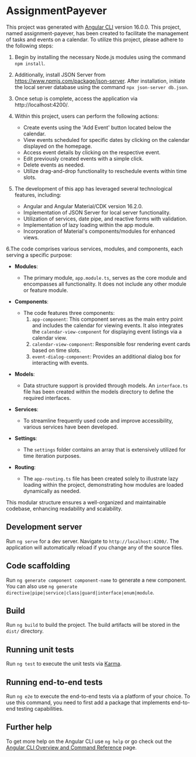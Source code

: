 # AssignmentPayever

This project was generated with [Angular CLI](https://github.com/angular/angular-cli) version 16.0.0.
This project, named assignment-payever, has been created to facilitate the management of tasks and events on a calendar. To utilize this project, please adhere to the following steps:

1. Begin by installing the necessary Node.js modules using the command `npm install`.

2. Additionally, install JSON Server from https://www.npmjs.com/package/json-server. After installation, initiate the local server database using the command `npx json-server db.json`.

3. Once setup is complete, access the application via http://localhost:4200/.

4. Within this project, users can perform the following actions:
   - Create events using the 'Add Event' button located below the calendar.
   - View events scheduled for specific dates by clicking on the calendar displayed on the homepage.
   - Access event details by clicking on the respective event.
   - Edit previously created events with a simple click.
   - Delete events as needed.
   - Utilize drag-and-drop functionality to reschedule events within time slots.

5. The development of this app has leveraged several technological features, including:
   - Angular and Angular Material/CDK version 16.2.0.
   - Implementation of JSON Server for local server functionality.
   - Utilization of services, date pipe, and reactive forms with validation.
   - Implementation of lazy loading within the app module.
   - Incorporation of Material's components/modules for enhanced views.

6.The code comprises various services, modules, and components, each serving a specific purpose:

- **Modules**: 
  - The primary module, `app.module.ts`, serves as the core module and encompasses all functionality. It does not include any other module or feature module.

- **Components**:
  - The code features three components:
    1. `app-component`: This component serves as the main entry point and includes the calendar for viewing events. It also integrates the `calendar-view-component` for displaying event listings via a calendar view.
    2. `calendar-view-component`: Responsible fosr rendering event cards based on time slots.
    3. `event-dialog-component`: Provides an additional dialog box for interacting with events.

- **Models**:
  - Data structure support is provided through models. An `interface.ts` file has been created within the models directory to define the required interfaces.

- **Services**:
  - To streamline frequently used code and improve accessibility, various services have been developed.

- **Settings**:
  - The `settings` folder contains an array that is extensively utilized for time iteration purposes.

- **Routing**:
  - The `app-routing.ts` file has been created solely to illustrate lazy loading within the project, demonstrating how modules are loaded dynamically as needed.

This modular structure ensures a well-organized and maintainable codebase, enhancing readability and scalability.

## Development server

Run `ng serve` for a dev server. Navigate to `http://localhost:4200/`. The application will automatically reload if you change any of the source files.

## Code scaffolding

Run `ng generate component component-name` to generate a new component. You can also use `ng generate directive|pipe|service|class|guard|interface|enum|module`.

## Build

Run `ng build` to build the project. The build artifacts will be stored in the `dist/` directory.

## Running unit tests

Run `ng test` to execute the unit tests via [Karma](https://karma-runner.github.io).

## Running end-to-end tests

Run `ng e2e` to execute the end-to-end tests via a platform of your choice. To use this command, you need to first add a package that implements end-to-end testing capabilities.

## Further help

To get more help on the Angular CLI use `ng help` or go check out the [Angular CLI Overview and Command Reference](https://angular.io/cli) page.
